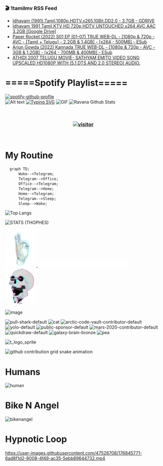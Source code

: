 ### 🎬 1tamilmv RSS Feed

<!-- BLOG-POST-LIST:START -->
- [Idhayam &lpar;1991&rpar;.Tamil.1080p.HDTV.x265.10Bit.DD2.0 - 3.7GB - GDRIVE](https://www.1tamilmv.pics/index.php?/forums/topic/104198-idhayam-1991tamil1080phdtvx26510bitdd20-37gb-gdrive/&do=findComment&comment=332578)
- [Idhayam 1991 Tamil KTV HD 720p HDTV UNTOUCHED x264 AVC AAC 3.2GB [Google Drive]](https://www.1tamilmv.pics/index.php?/forums/topic/142491-idhayam-1991-tamil-ktv-hd-720p-hdtv-untouched-x264-avc-aac-32gb-google-drive/&do=findComment&comment=332577)
- [Paper Rocket &lpar;2022&rpar; S01 EP &lpar;01-07&rpar; TRUE WEB-DL - [1080p &amp; 720p - AVC - [Tamil + Telugu] - 2.2GB &amp; 1.4GB] - [x264 - 500MB] - ESub](https://www.1tamilmv.pics/index.php?/forums/topic/166583-paper-rocket-2022-s01-ep-01-07-true-web-dl-1080p-720p-avc-tamil-telugu-22gb-14gb-x264-500mb-esub/&do=findComment&comment=332576)
- [Arjun Gowda &lpar;2022&rpar; Kannada TRUE WEB-DL - [1080p &amp; 720p - AVC - 3GB &amp; 1.2GB] - [x264 - 700MB &amp; 400MB] - ESub](https://www.1tamilmv.pics/index.php?/forums/topic/166705-arjun-gowda-2022-kannada-true-web-dl-1080p-720p-avc-3gb-12gb-x264-700mb-400mb-esub/&do=findComment&comment=332575)
- [ATHIDI 2007 TELUGU MOVIE- SATHYAM EMITO VIDEO SONG UPSCALED HD1080P WITH &lpar;5.1 DTS AND 2.0 STEREO&rpar; AUDIO.](https://www.1tamilmv.pics/index.php?/forums/topic/166724-athidi-2007-telugu-movie-sathyam-emito-video-song-upscaled-hd1080p-with-51-dts-and-20-stereo-audio/&do=findComment&comment=332574)
<!-- BLOG-POST-LIST:END -->

# =====Spotify Playlist=====
[![spotify-github-profile](https://spotify-github-profile.vercel.app/api/view?uid=31rfzgmuvvewegdlxvlev4ynz4vu&cover_image=true&theme=default&bar_color=53b14f&bar_color_cover=true)](https://ravana69.github.io/rss)
</br>
![Alt text](https://spotify-recently-played-readme.vercel.app/api?user=31rfzgmuvvewegdlxvlev4ynz4vu)
[![Typing SVG](https://readme-typing-svg.herokuapp.com?color=%2336BCF7&center=true&vCenter=true&multiline=true&height=81&lines=I+AM+RAVANA;CONTACT+ME+ON+TELEGRAM%3A+%40R4V4N4)](https://git.io/typing-svg)
<img align="centre" height="400px" width="490px" alt="GIF" src="https://github.com/ravana69/ravana69/blob/master/rvm.gif" />
![Ravana Github Stats](https://github-readme-stats.vercel.app/api?username=ravana69&&show_icons=true&theme=radical)

<br />
<h3 align="center"> <a href="https://t.me/r4v4n4"><img src="https://profile-counter.glitch.me/ravana69/count.svg" alt="visitor" width="600"></a> </h3>
</br>

<H1>My Routine</H1>

```mermaid
  graph TD;
      Wake-->Telegram;
      Telegram-->Office;
      Office-->Telegram;
      Telegram-->Home;
      Home-->Telegram;
      Telegram-->Sleep;
      Sleep-->Wake;
```
![Top Langs](https://github-readme-stats.vercel.app/api/top-langs/?username=ravana69&&show_icons=true&theme=radical)

![STATS (THOPHES)](https://github-profile-trophy.vercel.app/?username=ravana69&theme=gruvbox&margin-w=10&margin-h=15&column=8)
<br />
<p align="left">
    <a href="#">
        <img width="20%" src="./assets/images/hand.gif" alt="" />
    </a>
    <a href="#">
        <img width="59%" src="./assets/images/spacer.png" alt="" >
    </a>
    <a href="#">
        <img width="20%" src="./assets/images/skull.gif" alt="" />
    </a>
</p>


![image](https://user-images.githubusercontent.com/47528708/175298537-0623dc00-7b1a-4ec1-b5b1-71768763a234.png)

<img width="148" alt="pull-shark-default" src="https://user-images.githubusercontent.com/47528708/176419715-70981865-4dc6-489a-8a1a-06842db67b15.gif"> <img width="148" alt="cat" src="https://user-images.githubusercontent.com/47528708/179149594-60701d0e-e626-415f-9958-80736351eadd.gif"> <img width="148" alt="arctic-code-vault-contributor-default" src="https://user-images.githubusercontent.com/47528708/175267501-e1fbbb8f-c2b2-4882-b865-2ac4debef26c.png"> <img width="148" alt="yolo-default" src="https://user-images.githubusercontent.com/47528708/175267654-281a1880-1129-4b7b-bf2f-de5dd2bc5afa.png"> <img width="148" alt="public-sponsor-default" src="https://user-images.githubusercontent.com/47528708/175268448-2e78cc75-fb25-4d76-bd22-7df520446b45.png"> <img width="148" alt="mars-2020-contributor-default" src="https://user-images.githubusercontent.com/47528708/175268475-de6d987a-3be9-4353-86a5-23b422559355.png"> <img width="148" alt="quickdraw-default" src="https://user-images.githubusercontent.com/47528708/179148665-33e7c2c8-5d95-413e-8b25-6862820a5fe7.png"> <img width="148" alt="galaxy-brain-bronze" src="https://user-images.githubusercontent.com/47528708/176419717-e2fdca8b-0fdc-47dd-9511-a7ff52178a33.gif"> <img width="148" alt="pea" src="https://user-images.githubusercontent.com/47528708/179149608-800ce6e1-7d24-4bfe-8e84-5628e6d5497d.gif">

![t_logo_sprite](https://user-images.githubusercontent.com/47528708/175293007-21ff1792-1fca-4be3-bcae-12fdc3aa414f.svg)

![github contribution grid snake animation](https://raw.githubusercontent.com/ravana69/ravana69/output/github-contribution-grid-snake-dark.svg#gh-dark-mode-only)

# Humans
<img width="170" alt="human" src="https://user-images.githubusercontent.com/47528708/176413829-c142d478-1c96-4c3c-a2a4-2dd35374c335.gif">

# Bike N Angel
<img width="170" alt="bikenangel" src="https://user-images.githubusercontent.com/47528708/176616968-3a44f91e-8016-477c-9bb5-c4689a1adbee.gif">

# Hypnotic Loop

https://user-images.githubusercontent.com/47528708/176845771-6ad8f1d2-8008-4f49-ac35-5ebb89644732.mp4

